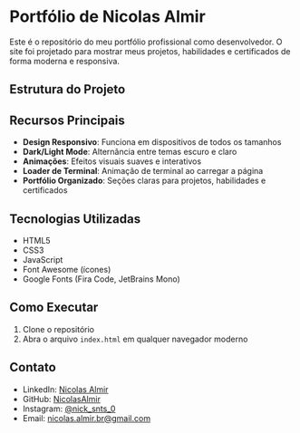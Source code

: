 # Portfólio de Nicolas Almir

Este é o repositório do meu portfólio profissional como desenvolvedor. O site foi projetado para mostrar meus projetos, habilidades e certificados de forma moderna e responsiva.

## Estrutura do Projeto


## Recursos Principais

- **Design Responsivo**: Funciona em dispositivos de todos os tamanhos
- **Dark/Light Mode**: Alternância entre temas escuro e claro
- **Animações**: Efeitos visuais suaves e interativos
- **Loader de Terminal**: Animação de terminal ao carregar a página
- **Portfólio Organizado**: Seções claras para projetos, habilidades e certificados

## Tecnologias Utilizadas

- HTML5
- CSS3
- JavaScript
- Font Awesome (ícones)
- Google Fonts (Fira Code, JetBrains Mono)

## Como Executar

1. Clone o repositório
2. Abra o arquivo `index.html` em qualquer navegador moderno

## Contato

- LinkedIn: [Nicolas Almir](https://linkedin.com/in/seu-perfil)
- GitHub: [NicolasAlmir](https://github.com/NicolasAlmir)
- Instagram: [@nick_snts_0](https://instagram.com/nick_snts_0)
- Email: nicolas.almir.br@gmail.com